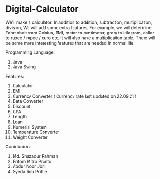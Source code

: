 # Digital-Calculator
We'll make a calculator. In addition to addition, subtraction, multiplication, division, We will add some extra features. For example, we will determine Fahrenheit from 
Celsius, BMI, meter to centimeter, gram to kilogram, dollar to rupee / rupee / euro etc. It will also have a multiplication table. 
There will be some more interesting features that are needed in normal life.

Programming Language:
1. Java
2. Java Swing

Features:
1. Calculator
2. BMI
3. Currency Converter ( Currency rate last updated on 22.09.21 )
4. Data Converter
5. Discount
6. GPA
7. Length
8. Loan
9. Numerial System
10. Temperature Converter
11. Weight Converter

Contributors:
1. Md. Shazadur Rahman
2. Pritom Mitro Pranto
3. Abdur Noor Joni
4. Syeda Rob Prithe
